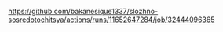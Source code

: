 https://github.com/bakanesique1337/slozhno-sosredotochitsya/actions/runs/11652647284/job/32444096365
